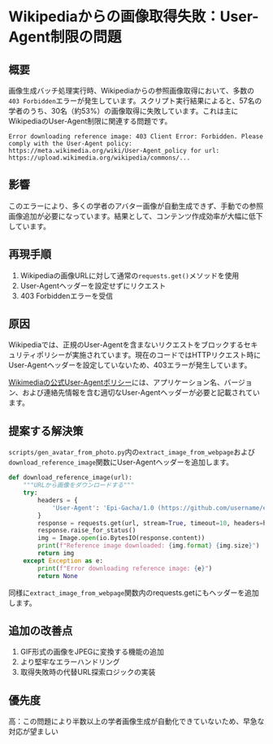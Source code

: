 # Wikipediaからの画像取得失敗：User-Agent制限の問題

## 概要
画像生成バッチ処理実行時、Wikipediaからの参照画像取得において、多数の`403 Forbidden`エラーが発生しています。スクリプト実行結果によると、57名の学者のうち、30名（約53%）の画像取得に失敗しています。これは主にWikipediaのUser-Agent制限に関連する問題です。

```
Error downloading reference image: 403 Client Error: Forbidden. Please comply with the User-Agent policy: https://meta.wikimedia.org/wiki/User-Agent_policy for url: https://upload.wikimedia.org/wikipedia/commons/...
```

## 影響
このエラーにより、多くの学者のアバター画像が自動生成できず、手動での参照画像追加が必要になっています。結果として、コンテンツ作成効率が大幅に低下しています。

## 再現手順
1. Wikipediaの画像URLに対して通常の`requests.get()`メソッドを使用
2. User-Agentヘッダーを設定せずにリクエスト
3. 403 Forbiddenエラーを受信

## 原因
Wikipediaでは、正規のUser-Agentを含まないリクエストをブロックするセキュリティポリシーが実施されています。現在のコードではHTTPリクエスト時にUser-Agentヘッダーを設定していないため、403エラーが発生しています。

[Wikimediaの公式User-Agentポリシー](https://meta.wikimedia.org/wiki/User-Agent_policy)には、アプリケーション名、バージョン、および連絡先情報を含む適切なUser-Agentヘッダーが必要と記載されています。

## 提案する解決策
`scripts/gen_avatar_from_photo.py`内の`extract_image_from_webpage`および`download_reference_image`関数にUser-Agentヘッダーを追加します。

```python
def download_reference_image(url):
    """URLから画像をダウンロードする"""
    try:
        headers = {
            'User-Agent': 'Epi-Gacha/1.0 (https://github.com/username/epi-gacha; email@example.com) Python/3.x requests/2.x'
        }
        response = requests.get(url, stream=True, timeout=10, headers=headers)
        response.raise_for_status()
        img = Image.open(io.BytesIO(response.content))
        print(f"Reference image downloaded: {img.format} {img.size}")
        return img
    except Exception as e:
        print(f"Error downloading reference image: {e}")
        return None
```

同様に`extract_image_from_webpage`関数内のrequests.getにもヘッダーを追加します。

## 追加の改善点
1. GIF形式の画像をJPEGに変換する機能の追加
2. より堅牢なエラーハンドリング
3. 取得失敗時の代替URL探索ロジックの実装

## 優先度
高：この問題により半数以上の学者画像生成が自動化できていないため、早急な対応が望ましい
